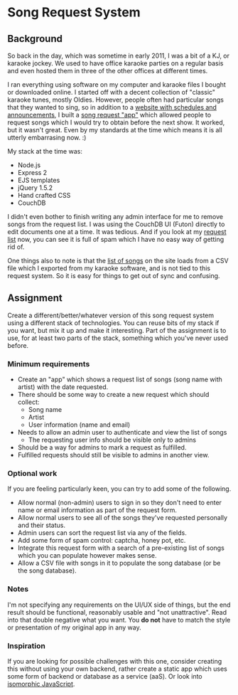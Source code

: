# Song Request System

## Background

So back in the day, which was sometime in early 2011, I was a bit of a KJ, or karaoke jockey. We used to have office karaoke parties on a regular basis and even hosted them in three of the other offices at different times.

I ran everything using software on my computer and karaoke files I bought or downloaded online. I started off with a decent collection of "classic" karaoke tunes, mostly Oldies. However, people often had particular songs that they wanted to sing, so in addition to a [website with schedules and announcements][oak], I built a [song request "app"][rl] which allowed people to request songs which I would try to obtain before the next show. It worked, but it wasn't great. Even by my standards at the time which means it is all utterly embarrasing now. :)

My stack at the time was:

 * Node.js
 * Express 2
 * EJS templates
 * jQuery 1.5.2
 * Hand crafted CSS
 * CouchDB

I didn't even bother to finish writing any admin interface for me to remove songs from the request list. I was using the CouchDB UI (Futon) directly to edit documents one at a time. It was tedious. And if you look at my [request list][rl] now, you can see it is full of spam which I have no easy way of getting rid of.

One things also to note is that the [list of songs][sl] on the site loads from a CSV file which I exported from my karaoke software, and is not tied to this request system. So it is easy for things to get out of sync and confusing.

[oak]: http://oakaraoke.com
[rl]: http://oakaraoke.com/request/
[sl]: http://oakaraoke.com/library/

## Assignment

Create a different/better/whatever version of this song request system using a different stack of technologies. You can reuse bits of my stack if you want, but mix it up and make it interesting. Part of the assignment is to use, for at least two parts of the stack, something which you've never used before.

### Minimum requirements

 * Create an "app" which shows a request list of songs (song name with artist) with the date requested.
 * There should be some way to create a new request which should collect:
     - Song name
     - Artist
     - User information (name and email)
 * Needs to allow an admin user to authenticate and view the list of songs
     - The requesting user info should be visible only to admins
 * Should be a way for admins to mark a request as fulfilled.
 * Fulfilled requests should still be visible to admins in another view.

### Optional work

If you are feeling particularly keen, you can try to add some of the following.

 * Allow normal (non-admin) users to sign in so they don't need to enter name or email information as part of the request form.
 * Allow normal users to see all of the songs they've requested personally and their status.
 * Admin users can sort the request list via any of the fields.
 * Add some form of spam control: captcha, honey pot, etc.
 * Integrate this request form with a search of a pre-existing list of songs which you can populate however makes sense.
 * Allow a CSV file with songs in it to populate the song database (or be the song database).

### Notes

I'm not specifying any requirements on the UI/UX side of things, but the end result should be functional, reasonably usable and "not unattractive". Read into that double negative what you want. You **do not** have to match the style or presentation of my original app in any way.

### Inspiration

If you are looking for possible challenges with this one, consider creating this without using your own backend, rather create a static app which uses some form of backend or database as a service (aaS). Or look into [isomorphic JavaScript][iso].

[iso]: http://isomorphic.net/

